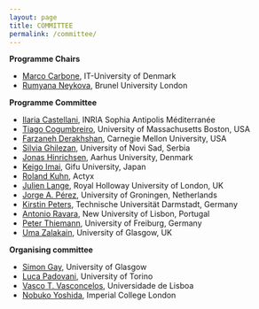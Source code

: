 ```yaml
---
layout: page
title: COMMITTEE
permalink: /committee/
---
```


**Programme Chairs**

- [Marco Carbone](http://www.itu.dk/~maca/), IT-University of Denmark
- [Rumyana Neykova](https://www.brunel.ac.uk/people/rumyana-neykova), Brunel University London

**Programme Committee**

- [Ilaria Castellani](http://www-sop.inria.fr/members/Ilaria.Castellani/), INRIA Sophia Antipolis Méditerranée
- [Tiago Cogumbreiro](https://cogumbreiro.github.io/), University of Massachusetts Boston, USA
- [Farzaneh Derakhshan](https://www.andrew.cmu.edu/user/fderakhs/), Carnegie Mellon University, USA
- [Silvia Ghilezan](http://imft.ftn.uns.ac.rs/~silvia/Main), University of Novi Sad, Serbia
- [Jonas Hinrichsen](https://pure.au.dk/portal/en/persons/jonas-kastberg-hinrichsen(47107d73-8750-4515-ba0f-33c7ba993099).html), Aarhus University, Denmark
- [Keigo Imai](https://keigoimai.info/), Gifu University, Japan
- [Roland Kuhn](https://rolandkuhn.com/), Actyx
- [Julien Lange](https://pure.royalholloway.ac.uk/portal/en/persons/julien-lange(55a85423-9481-4565-9339-224891092d5e).html), Royal Holloway University of London, UK
- [Jorge A. Pérez](https://www.jperez.nl/), University of Groningen, Netherlands
- [Kirstin Peters](https://www.informatik.tu-darmstadt.de/fb20/organisation_fb20/professuren_und_gruppenleitungen/fb20professuren_und_gruppenleitungen_detailseite_84096.en.jsp), Technische Universität Darmstadt, Germany
- [Antonio Ravara](http://ctp.di.fct.unl.pt/~aravara/), New University of Lisbon, Portugal
- [Peter Thiemann](http://www2.informatik.uni-freiburg.de/~thiemann/), University of Freiburg, Germany
- [Uma Zalakain](https://umazalakain.info/), University of Glasgow, UK

**Organising committee**

- [Simon Gay](http://www.dcs.gla.ac.uk/~simon/), University of Glasgow
- [Luca Padovani](http://www.di.unito.it/~padovani/), University of Torino
- [Vasco T. Vasconcelos](https://www.di.fc.ul.pt/~vv/), Universidade de Lisboa
- [Nobuko Yoshida](http://mrg.doc.ic.ac.uk/people/nobuko-yoshida/), Imperial College London

